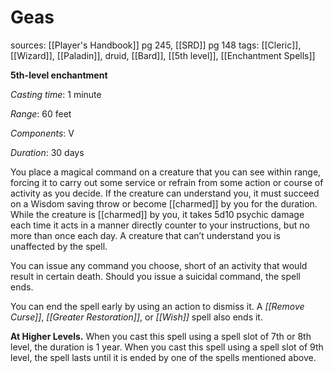 # Geas
sources: [[Player's Handbook]] pg 245, [[SRD]] pg 148
tags: [[Cleric]], [[Wizard]], [[Paladin]], druid, [[Bard]], [[5th level]], [[Enchantment Spells]]

**5th-level enchantment**

*Casting time*: 1 minute

*Range*: 60 feet

*Components*: V

*Duration*: 30 days

You place a magical command on a creature that you can see within range, forcing it to carry out some service or refrain from some action or course of activity as you decide. If the creature can understand you, it must succeed on a Wisdom saving throw or become [[charmed]] by you for the duration. While the creature is [[charmed]] by you, it takes 5d10 psychic damage each time it acts in a manner directly counter to your instructions, but no more than once each day. A creature that can’t understand you is unaffected by the spell.

You can issue any command you choose, short of an activity that would result in certain death. Should you issue a suicidal command, the spell ends. 

You can end the spell early by using an action to dismiss it. A *[[Remove Curse]]*, *[[Greater Restoration]]*, or *[[Wish]]* spell also ends it.

**At Higher Levels.** When you cast this spell using a spell slot of 7th or 8th level, the duration is 1 year. When you cast this spell using a spell slot of 9th level, the spell lasts until it is ended by one of the spells mentioned above.
